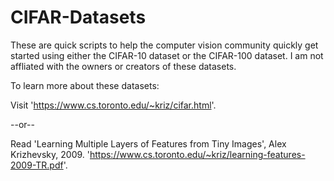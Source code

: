 # CIFAR-Datasets
These are quick scripts to help the computer vision community quickly get started using either the CIFAR-10 dataset or the CIFAR-100 dataset. I am not affliated with the owners or creators of these datasets.



To learn more about these datasets:

Visit 'https://www.cs.toronto.edu/~kriz/cifar.html'.

--or--

Read 'Learning Multiple Layers of Features from Tiny Images', Alex Krizhevsky, 2009. 'https://www.cs.toronto.edu/~kriz/learning-features-2009-TR.pdf'.

